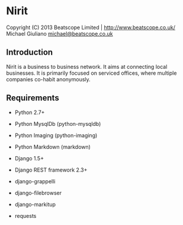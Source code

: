 Nirit
=====

Copyright (C) 2013 Beatscope Limited | http://www.beatscope.co.uk/
Michael Giuliano <michael@beatscope.co.uk>

Introduction
------------
Nirit is a business to business network. It aims at connecting local businesses. It is primarily focused on serviced offices, where multiple companies co-habit anonymously.

Requirements
------------
- Python 2.7+
- Python MysqlDb (python-mysqldb)
- Python Imaging (python-imaging)
- Python Markdown (markdown)

- Django 1.5+
- Django REST framework 2.3+
- django-grappelli
- django-filebrowser
- django-markitup
- requests
